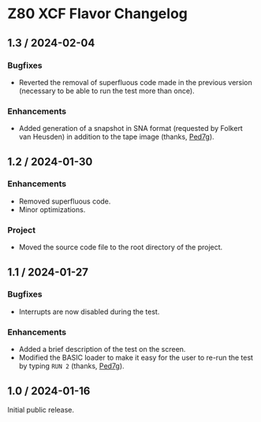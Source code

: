 # Z80 XCF Flavor Changelog

## 1.3 / 2024-02-04

### Bugfixes

* Reverted the removal of superfluous code made in the previous version (necessary to be able to run the test more than once).

### Enhancements

* Added generation of a snapshot in SNA format (requested by Folkert van Heusden) in addition to the tape image (thanks, [Ped7g](https://github.com/ped7g)).

## 1.2 / 2024-01-30

### Enhancements

* Removed superfluous code.
* Minor optimizations.

### Project

* Moved the source code file to the root directory of the project.

## 1.1 / 2024-01-27

### Bugfixes

* Interrupts are now disabled during the test.

### Enhancements

* Added a brief description of the test on the screen.
* Modified the BASIC loader to make it easy for the user to re-run the test by typing `RUN 2` (thanks, [Ped7g](https://github.com/ped7g)).

## 1.0 / 2024-01-16

Initial public release.
